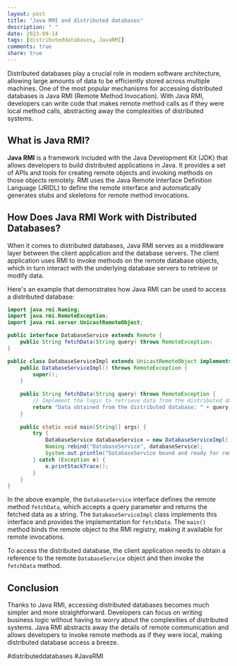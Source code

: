 ```yaml
---
layout: post
title: "Java RMI and distributed databases"
description: " "
date: 2023-09-14
tags: [distributeddatabases, JavaRMI]
comments: true
share: true
---
```


Distributed databases play a crucial role in modern software architecture, allowing large amounts of data to be efficiently stored across multiple machines. One of the most popular mechanisms for accessing distributed databases is Java RMI (Remote Method Invocation). With Java RMI, developers can write code that makes remote method calls as if they were local method calls, abstracting away the complexities of distributed systems.

## What is Java RMI?

**Java RMI** is a framework included with the Java Development Kit (JDK) that allows developers to build distributed applications in Java. It provides a set of APIs and tools for creating remote objects and invoking methods on those objects remotely. RMI uses the Java Remote Interface Definition Language (JRIDL) to define the remote interface and automatically generates stubs and skeletons for remote method invocations.

## How Does Java RMI Work with Distributed Databases?

When it comes to distributed databases, Java RMI serves as a middleware layer between the client application and the database servers. The client application uses RMI to invoke methods on the remote database objects, which in turn interact with the underlying database servers to retrieve or modify data.

Here's an example that demonstrates how Java RMI can be used to access a distributed database:

```java
import java.rmi.Naming;
import java.rmi.RemoteException;
import java.rmi.server.UnicastRemoteObject;

public interface DatabaseService extends Remote {
    public String fetchData(String query) throws RemoteException;
}

public class DatabaseServiceImpl extends UnicastRemoteObject implements DatabaseService {
    public DatabaseServiceImpl() throws RemoteException {
        super();
    }
    
    public String fetchData(String query) throws RemoteException {
        // Implement the logic to retrieve data from the distributed database
        return "Data obtained from the distributed database: " + query;
    }
    
    public static void main(String[] args) {
        try {
            DatabaseService databaseService = new DatabaseServiceImpl();
            Naming.rebind("DatabaseService", databaseService);
            System.out.println("DatabaseService bound and ready for remote invocations");
        } catch (Exception e) {
            e.printStackTrace();
        }
    }
}
```

In the above example, the `DatabaseService` interface defines the remote method `fetchData`, which accepts a query parameter and returns the fetched data as a string. The `DatabaseServiceImpl` class implements this interface and provides the implementation for `fetchData`. The `main()` method binds the remote object to the RMI registry, making it available for remote invocations.

To access the distributed database, the client application needs to obtain a reference to the remote `DatabaseService` object and then invoke the `fetchData` method.

## Conclusion

Thanks to Java RMI, accessing distributed databases becomes much simpler and more straightforward. Developers can focus on writing business logic without having to worry about the complexities of distributed systems. Java RMI abstracts away the details of remote communication and allows developers to invoke remote methods as if they were local, making distributed database access a breeze.

#distributeddatabases #JavaRMI